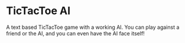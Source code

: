# TicTacToe AI
A text based TicTacToe game with a working AI.
You can play against a friend or the AI, and you can even have the AI face itself!
